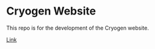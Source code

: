 # Cryogen Website

This repo is for the development of the Cryogen website.

[Link](http://cryogen-networks.github.io/cryogen.co/)
